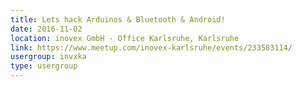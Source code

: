 ```yaml
---
title: Lets hack Arduinos & Bluetooth & Android!
date: 2016-11-02
location: inovex GmbH - Office Karlsruhe, Karlsruhe
link: https://www.meetup.com/inovex-karlsruhe/events/233583114/
usergroup: invxka
type: usergroup
---
```

